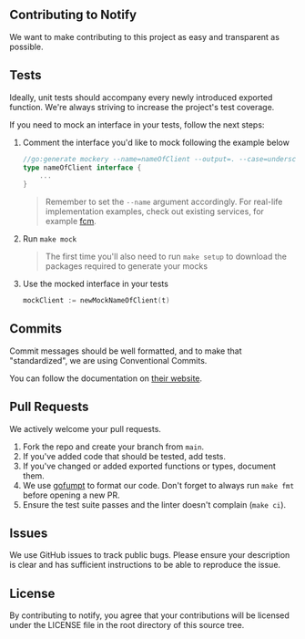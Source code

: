 ## Contributing to Notify

We want to make contributing to this project as easy and transparent as possible.

## Tests

Ideally, unit tests should accompany every newly introduced exported function. We're always striving to increase the project's test coverage.

If you need to mock an interface in your tests, follow the next steps:

1. Comment the interface you'd like to mock following the example below

   ```go
   //go:generate mockery --name=nameOfClient --output=. --case=underscore --inpackage
   type nameOfClient interface {
       ...
   }
   ```

   > Remember to set the `--name` argument accordingly. For real-life implementation examples, check out existing services, for example [fcm](https://github.com/buugaaga/go-notify/blob/bda5705e4ee1cbf6b02bbb12679ed597334dee51/service/fcm/fcm.go#L27).

2. Run `make mock`

   > The first time you'll also need to run `make setup` to download the packages required to generate your mocks

3. Use the mocked interface in your tests

   ```go
   mockClient := newMockNameOfClient(t)
   ```

## Commits

Commit messages should be well formatted, and to make that "standardized", we are using Conventional Commits.

You can follow the documentation on [their website](https://www.conventionalcommits.org).

## Pull Requests

We actively welcome your pull requests.

1. Fork the repo and create your branch from `main`.
2. If you've added code that should be tested, add tests.
3. If you've changed or added exported functions or types, document them.
4. We use [gofumpt](https://github.com/mvdan/gofumpt) to format our code. Don't forget to always run `make fmt` before opening a new PR.
5. Ensure the test suite passes and the linter doesn't complain (`make ci`).

## Issues

We use GitHub issues to track public bugs. Please ensure your description is clear and has sufficient instructions to be
able to reproduce the issue.

## License

By contributing to notify, you agree that your contributions will be licensed under the LICENSE file in the root
directory of this source tree.
